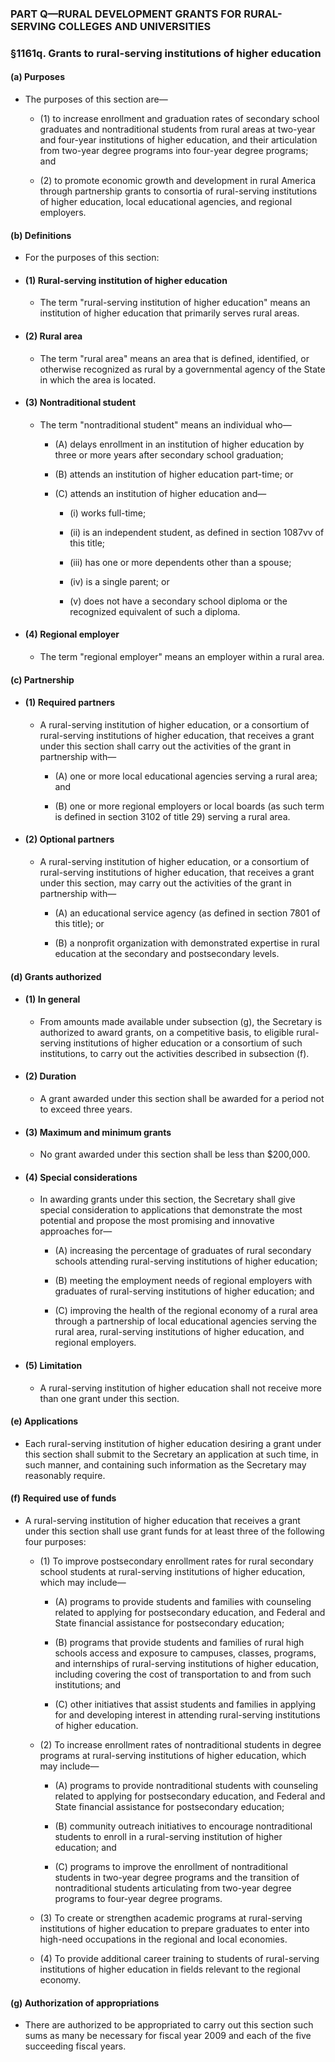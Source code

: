### PART Q—RURAL DEVELOPMENT GRANTS FOR RURAL-SERVING COLLEGES AND UNIVERSITIES

### §1161q. Grants to rural-serving institutions of higher education
#### (a) Purposes
* The purposes of this section are—

  * (1) to increase enrollment and graduation rates of secondary school graduates and nontraditional students from rural areas at two-year and four-year institutions of higher education, and their articulation from two-year degree programs into four-year degree programs; and

  * (2) to promote economic growth and development in rural America through partnership grants to consortia of rural-serving institutions of higher education, local educational agencies, and regional employers.

#### (b) Definitions
* For the purposes of this section:

* #### (1) Rural-serving institution of higher education
  * The term "rural-serving institution of higher education" means an institution of higher education that primarily serves rural areas.

* #### (2) Rural area
  * The term "rural area" means an area that is defined, identified, or otherwise recognized as rural by a governmental agency of the State in which the area is located.

* #### (3) Nontraditional student
  * The term "nontraditional student" means an individual who—

    * (A) delays enrollment in an institution of higher education by three or more years after secondary school graduation;

    * (B) attends an institution of higher education part-time; or

    * (C) attends an institution of higher education and—

      * (i) works full-time;

      * (ii) is an independent student, as defined in section 1087vv of this title;

      * (iii) has one or more dependents other than a spouse;

      * (iv) is a single parent; or

      * (v) does not have a secondary school diploma or the recognized equivalent of such a diploma.

* #### (4) Regional employer
  * The term "regional employer" means an employer within a rural area.

#### (c) Partnership
* #### (1) Required partners
  * A rural-serving institution of higher education, or a consortium of rural-serving institutions of higher education, that receives a grant under this section shall carry out the activities of the grant in partnership with—

    * (A) one or more local educational agencies serving a rural area; and

    * (B) one or more regional employers or local boards (as such term is defined in section 3102 of title 29) serving a rural area.

* #### (2) Optional partners
  * A rural-serving institution of higher education, or a consortium of rural-serving institutions of higher education, that receives a grant under this section, may carry out the activities of the grant in partnership with—

    * (A) an educational service agency (as defined in section 7801 of this title); or

    * (B) a nonprofit organization with demonstrated expertise in rural education at the secondary and postsecondary levels.

#### (d) Grants authorized
* #### (1) In general
  * From amounts made available under subsection (g), the Secretary is authorized to award grants, on a competitive basis, to eligible rural-serving institutions of higher education or a consortium of such institutions, to carry out the activities described in subsection (f).

* #### (2) Duration
  * A grant awarded under this section shall be awarded for a period not to exceed three years.

* #### (3) Maximum and minimum grants
  * No grant awarded under this section shall be less than $200,000.

* #### (4) Special considerations
  * In awarding grants under this section, the Secretary shall give special consideration to applications that demonstrate the most potential and propose the most promising and innovative approaches for—

    * (A) increasing the percentage of graduates of rural secondary schools attending rural-serving institutions of higher education;

    * (B) meeting the employment needs of regional employers with graduates of rural-serving institutions of higher education; and

    * (C) improving the health of the regional economy of a rural area through a partnership of local educational agencies serving the rural area, rural-serving institutions of higher education, and regional employers.

* #### (5) Limitation
  * A rural-serving institution of higher education shall not receive more than one grant under this section.

#### (e) Applications
* Each rural-serving institution of higher education desiring a grant under this section shall submit to the Secretary an application at such time, in such manner, and containing such information as the Secretary may reasonably require.

#### (f) Required use of funds
* A rural-serving institution of higher education that receives a grant under this section shall use grant funds for at least three of the following four purposes:

  * (1) To improve postsecondary enrollment rates for rural secondary school students at rural-serving institutions of higher education, which may include—

    * (A) programs to provide students and families with counseling related to applying for postsecondary education, and Federal and State financial assistance for postsecondary education;

    * (B) programs that provide students and families of rural high schools access and exposure to campuses, classes, programs, and internships of rural-serving institutions of higher education, including covering the cost of transportation to and from such institutions; and

    * (C) other initiatives that assist students and families in applying for and developing interest in attending rural-serving institutions of higher education.


  * (2) To increase enrollment rates of nontraditional students in degree programs at rural-serving institutions of higher education, which may include—

    * (A) programs to provide nontraditional students with counseling related to applying for postsecondary education, and Federal and State financial assistance for postsecondary education;

    * (B) community outreach initiatives to encourage nontraditional students to enroll in a rural-serving institution of higher education; and

    * (C) programs to improve the enrollment of nontraditional students in two-year degree programs and the transition of nontraditional students articulating from two-year degree programs to four-year degree programs.


  * (3) To create or strengthen academic programs at rural-serving institutions of higher education to prepare graduates to enter into high-need occupations in the regional and local economies.

  * (4) To provide additional career training to students of rural-serving institutions of higher education in fields relevant to the regional economy.

#### (g) Authorization of appropriations
* There are authorized to be appropriated to carry out this section such sums as many be necessary for fiscal year 2009 and each of the five succeeding fiscal years.